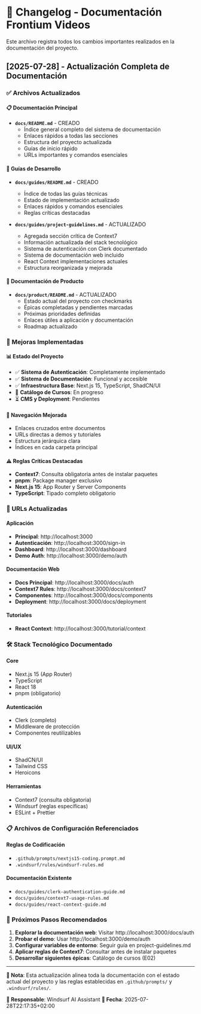 # 📝 Changelog - Documentación Frontium Videos

Este archivo registra todos los cambios importantes realizados en la documentación del proyecto.

## [2025-07-28] - Actualización Completa de Documentación

### ✅ Archivos Actualizados

#### 📋 Documentación Principal
- **`docs/README.md`** - CREADO
  - Índice general completo del sistema de documentación
  - Enlaces rápidos a todas las secciones
  - Estructura del proyecto actualizada
  - Guías de inicio rápido
  - URLs importantes y comandos esenciales

#### 📖 Guías de Desarrollo
- **`docs/guides/README.md`** - CREADO
  - Índice de todas las guías técnicas
  - Estado de implementación actualizado
  - Enlaces rápidos y comandos esenciales
  - Reglas críticas destacadas

- **`docs/guides/project-guidelines.md`** - ACTUALIZADO
  - Agregada sección crítica de Context7
  - Información actualizada del stack tecnológico
  - Sistema de autenticación con Clerk documentado
  - Sistema de documentación web incluido
  - React Context implementaciones actuales
  - Estructura reorganizada y mejorada

#### 🚀 Documentación de Producto
- **`docs/product/README.md`** - ACTUALIZADO
  - Estado actual del proyecto con checkmarks
  - Épicas completadas y pendientes marcadas
  - Próximas prioridades definidas
  - Enlaces útiles a aplicación y documentación
  - Roadmap actualizado

### 🎯 Mejoras Implementadas

#### 📊 Estado del Proyecto
- ✅ **Sistema de Autenticación**: Completamente implementado
- ✅ **Sistema de Documentación**: Funcional y accesible
- ✅ **Infraestructura Base**: Next.js 15, TypeScript, ShadCN/UI
- 🚧 **Catálogo de Cursos**: En progreso
- ⏳ **CMS y Deployment**: Pendientes

#### 🔗 Navegación Mejorada
- Enlaces cruzados entre documentos
- URLs directas a demos y tutoriales
- Estructura jerárquica clara
- Índices en cada carpeta principal

#### ⚠️ Reglas Críticas Destacadas
- **Context7**: Consulta obligatoria antes de instalar paquetes
- **pnpm**: Package manager exclusivo
- **Next.js 15**: App Router y Server Components
- **TypeScript**: Tipado completo obligatorio

### 📱 URLs Actualizadas

#### Aplicación
- **Principal**: http://localhost:3000
- **Autenticación**: http://localhost:3000/sign-in
- **Dashboard**: http://localhost:3000/dashboard
- **Demo Auth**: http://localhost:3000/demo/auth

#### Documentación Web
- **Docs Principal**: http://localhost:3000/docs/auth
- **Context7 Rules**: http://localhost:3000/docs/context7
- **Componentes**: http://localhost:3000/docs/components
- **Deployment**: http://localhost:3000/docs/deployment

#### Tutoriales
- **React Context**: http://localhost:3000/tutorial/context

### 🛠️ Stack Tecnológico Documentado

#### Core
- Next.js 15 (App Router)
- TypeScript
- React 18
- pnpm (obligatorio)

#### Autenticación
- Clerk (completo)
- Middleware de protección
- Componentes reutilizables

#### UI/UX
- ShadCN/UI
- Tailwind CSS
- Heroicons

#### Herramientas
- Context7 (consulta obligatoria)
- Windsurf (reglas específicas)
- ESLint + Prettier

### 📋 Archivos de Configuración Referenciados

#### Reglas de Codificación
- `.github/prompts/nextjs15-coding.prompt.md`
- `.windsurf/rules/windsurf-rules.md`

#### Documentación Existente
- `docs/guides/clerk-authentication-guide.md`
- `docs/guides/context7-usage-rules.md`
- `docs/guides/react-context-guide.md`

### 🎯 Próximos Pasos Recomendados

1. **Explorar la documentación web**: Visitar http://localhost:3000/docs/auth
2. **Probar el demo**: Usar http://localhost:3000/demo/auth
3. **Configurar variables de entorno**: Seguir guía en project-guidelines.md
4. **Aplicar reglas de Context7**: Consultar antes de instalar paquetes
5. **Desarrollar siguientes épicas**: Catálogo de cursos (E02)

---

**📝 Nota**: Esta actualización alinea toda la documentación con el estado actual del proyecto y las reglas establecidas en `.github/prompts/` y `.windsurf/rules/`.

**👥 Responsable**: Windsurf AI Assistant
**🔄 Fecha**: 2025-07-28T22:17:35+02:00